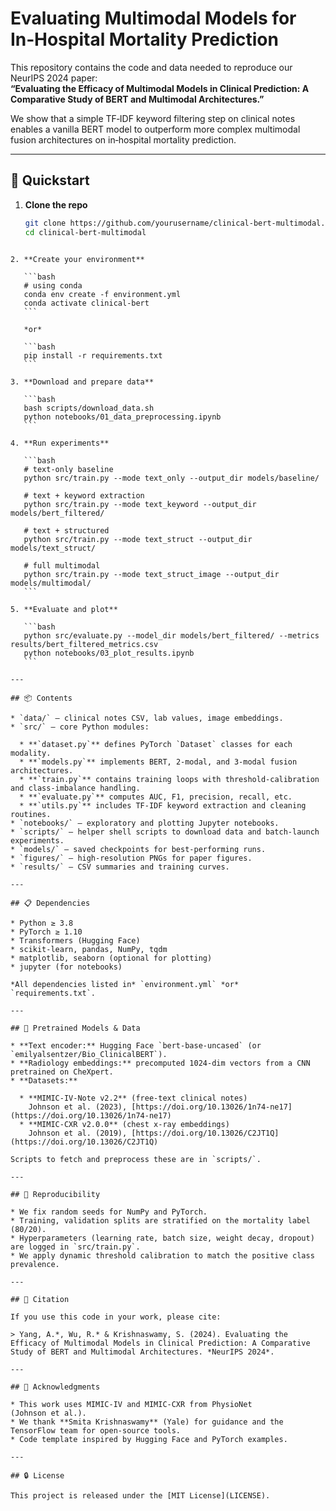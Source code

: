 
# Evaluating Multimodal Models for In‑Hospital Mortality Prediction

This repository contains the code and data needed to reproduce our NeurIPS 2024 paper:  
**“Evaluating the Efficacy of Multimodal Models in Clinical Prediction: A Comparative Study of BERT and Multimodal Architectures.”**

We show that a simple TF‑IDF keyword filtering step on clinical notes enables a vanilla BERT model to outperform more complex multimodal fusion architectures on in‑hospital mortality prediction.

---

## 🚀 Quickstart

1. **Clone the repo**  
   ```bash
   git clone https://github.com/yourusername/clinical‑bert‑multimodal.git
   cd clinical‑bert‑multimodal
````

2. **Create your environment**

   ```bash
   # using conda
   conda env create -f environment.yml
   conda activate clinical‑bert
   ```

   *or*

   ```bash
   pip install -r requirements.txt
   ```

3. **Download and prepare data**

   ```bash
   bash scripts/download_data.sh
   python notebooks/01_data_preprocessing.ipynb
   ```

4. **Run experiments**

   ```bash
   # text‐only baseline
   python src/train.py --mode text_only --output_dir models/baseline/

   # text + keyword extraction
   python src/train.py --mode text_keyword --output_dir models/bert_filtered/

   # text + structured
   python src/train.py --mode text_struct --output_dir models/text_struct/

   # full multimodal
   python src/train.py --mode text_struct_image --output_dir models/multimodal/
   ```

5. **Evaluate and plot**

   ```bash
   python src/evaluate.py --model_dir models/bert_filtered/ --metrics results/bert_filtered_metrics.csv
   python notebooks/03_plot_results.ipynb
   ```

---

## 📦 Contents

* `data/` — clinical notes CSV, lab values, image embeddings.
* `src/` — core Python modules:

  * **`dataset.py`** defines PyTorch `Dataset` classes for each modality.
  * **`models.py`** implements BERT, 2‑modal, and 3‑modal fusion architectures.
  * **`train.py`** contains training loops with threshold‐calibration and class‑imbalance handling.
  * **`evaluate.py`** computes AUC, F1, precision, recall, etc.
  * **`utils.py`** includes TF‑IDF keyword extraction and cleaning routines.
* `notebooks/` — exploratory and plotting Jupyter notebooks.
* `scripts/` — helper shell scripts to download data and batch‐launch experiments.
* `models/` — saved checkpoints for best‐performing runs.
* `figures/` — high‑resolution PNGs for paper figures.
* `results/` — CSV summaries and training curves.

---

## 📋 Dependencies

* Python ≥ 3.8
* PyTorch ≥ 1.10
* Transformers (Hugging Face)
* scikit-learn, pandas, NumPy, tqdm
* matplotlib, seaborn (optional for plotting)
* jupyter (for notebooks)

*All dependencies listed in* `environment.yml` *or* `requirements.txt`.

---

## 📂 Pretrained Models & Data

* **Text encoder:** Hugging Face `bert-base-uncased` (or `emilyalsentzer/Bio_ClinicalBERT`).
* **Radiology embeddings:** precomputed 1024‑dim vectors from a CNN pretrained on CheXpert.
* **Datasets:**

  * **MIMIC‑IV‑Note v2.2** (free‑text clinical notes)
    Johnson et al. (2023), [https://doi.org/10.13026/1n74-ne17](https://doi.org/10.13026/1n74-ne17)
  * **MIMIC‑CXR v2.0.0** (chest x‑ray embeddings)
    Johnson et al. (2019), [https://doi.org/10.13026/C2JT1Q](https://doi.org/10.13026/C2JT1Q)

Scripts to fetch and preprocess these are in `scripts/`.

---

## 🔄 Reproducibility

* We fix random seeds for NumPy and PyTorch.
* Training, validation splits are stratified on the mortality label (80/20).
* Hyperparameters (learning rate, batch size, weight decay, dropout) are logged in `src/train.py`.
* We apply dynamic threshold calibration to match the positive class prevalence.

---

## 📑 Citation

If you use this code in your work, please cite:

> Yang, A.*, Wu, R.* & Krishnaswamy, S. (2024). Evaluating the Efficacy of Multimodal Models in Clinical Prediction: A Comparative Study of BERT and Multimodal Architectures. *NeurIPS 2024*.

---

## 🤝 Acknowledgments

* This work uses MIMIC‑IV and MIMIC‑CXR from PhysioNet (Johnson et al.).
* We thank **Smita Krishnaswamy** (Yale) for guidance and the TensorFlow team for open‐source tools.
* Code template inspired by Hugging Face and PyTorch examples.

---

## 🔒 License

This project is released under the [MIT License](LICENSE).


